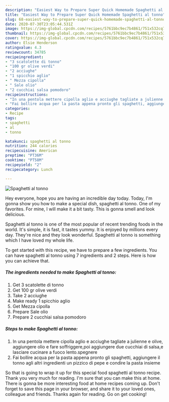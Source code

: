 ```yaml
---
description: "Easiest Way to Prepare Super Quick Homemade Spaghetti al tonno"
title: "Easiest Way to Prepare Super Quick Homemade Spaghetti al tonno"
slug: 68-easiest-way-to-prepare-super-quick-homemade-spaghetti-al-tonno
date: 2020-07-30T23:05:44.531Z
image: https://img-global.cpcdn.com/recipes/5761bbc9ec7b4861/751x532cq70/spaghetti-al-tonno-recipe-main-photo.jpg
thumbnail: https://img-global.cpcdn.com/recipes/5761bbc9ec7b4861/751x532cq70/spaghetti-al-tonno-recipe-main-photo.jpg
cover: https://img-global.cpcdn.com/recipes/5761bbc9ec7b4861/751x532cq70/spaghetti-al-tonno-recipe-main-photo.jpg
author: Elsie Henderson
ratingvalue: 4.3
reviewcount: 34785
recipeingredient:
- "3 scatolette di tonno"
- "100 gr olive verdi"
- "2 acciughe"
- "1 spicchio aglio"
- " Mezza cipolla"
- " Sale olio"
- "2 cucchiai salsa pomodoro"
recipeinstructions:
- "In una pentola mettere cipolla aglio e acciughe tagliate a julienne e olive, aggiungere olio e fare soffriggere,poi aggiungere due cucchiai di salsa,e lasciare cucinare a fuoco lento.spegnere"
- "Fai bollire acqua per la pasta appena pronto gli spaghetti, aggiungere il tonno agli altri ingredienti un pizzico di pepe e condire la pasta insieme"
categories:
- Recipe
tags:
- spaghetti
- al
- tonno

katakunci: spaghetti al tonno 
nutrition: 244 calories
recipecuisine: American
preptime: "PT36M"
cooktime: "PT58M"
recipeyield: "2"
recipecategory: Lunch

---
```



![Spaghetti al tonno](https://img-global.cpcdn.com/recipes/5761bbc9ec7b4861/751x532cq70/spaghetti-al-tonno-recipe-main-photo.jpg)

Hey everyone, hope you are having an incredible day today. Today, I'm gonna show you how to make a special dish, spaghetti al tonno. One of my favorites. For mine, I will make it a bit tasty. This is gonna smell and look delicious.

Spaghetti al tonno is one of the most popular of recent trending foods in the world. It's simple, it is fast, it tastes yummy. It is enjoyed by millions every day. They're nice and they look wonderful. Spaghetti al tonno is something which I have loved my whole life.




To get started with this recipe, we have to prepare a few ingredients. You can have spaghetti al tonno using 7 ingredients and 2 steps. Here is how you can achieve that.

<!--inarticleads1-->

##### The ingredients needed to make Spaghetti al tonno:

1. Get 3 scatolette di tonno
1. Get 100 gr olive verdi
1. Take 2 acciughe
1. Make ready 1 spicchio aglio
1. Get  Mezza cipolla
1. Prepare  Sale olio
1. Prepare 2 cucchiai salsa pomodoro




<!--inarticleads2-->

##### Steps to make Spaghetti al tonno:

1. In una pentola mettere cipolla aglio e acciughe tagliate a julienne e olive, aggiungere olio e fare soffriggere,poi aggiungere due cucchiai di salsa,e lasciare cucinare a fuoco lento.spegnere
1. Fai bollire acqua per la pasta appena pronto gli spaghetti, aggiungere il tonno agli altri ingredienti un pizzico di pepe e condire la pasta insieme




So that is going to wrap it up for this special food spaghetti al tonno recipe. Thank you very much for reading. I'm sure that you can make this at home. There is gonna be more interesting food at home recipes coming up. Don't forget to save this page in your browser, and share it to your loved ones, colleague and friends. Thanks again for reading. Go on get cooking!
